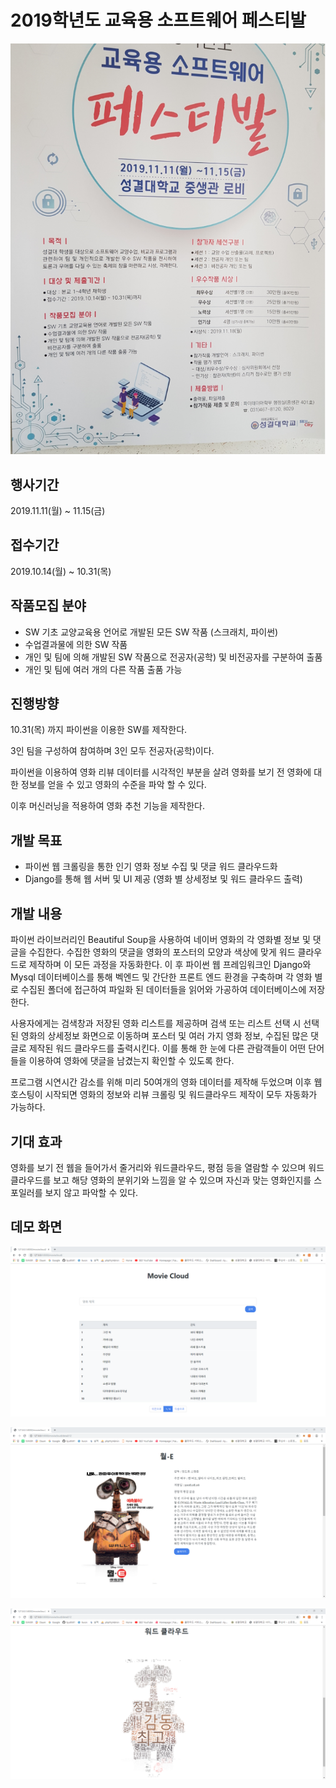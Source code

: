 # 2019학년도 교육용 소프트웨어 페스티발
![posetr](https://github.com/kyu9341/Python-Movie-Recommendation/blob/master/pictures/poster.png)

## 행사기간  
2019.11.11(월) ~ 11.15(금)  

## 접수기간  
2019.10.14(월) ~ 10.31(목)  

## 작품모집 분야  

- SW 기초 교양교육용 언어로 개발된 모든 SW 작품 (스크래치, 파이썬)
- 수업결과물에 의한 SW 작품
- 개인 및 팀에 의해 개발된 SW 작품으로 전공자(공학) 및 비전공자를 구분하여 출품
- 개인 및 팀에 여러 개의 다른 작품 출품 가능  

## 진행방향  

10.31(목) 까지 파이썬을 이용한 SW를 제작한다.  

3인 팀을 구성하여 참여하며 3인 모두 전공자(공학)이다.  

파이썬을 이용하여 영화 리뷰 데이터를 시각적인 부분을 살려 영화를 보기 전 영화에 대한 정보를 얻을 수 있고 영화의 수준을 파악 할 수 있다.  

이후 머신러닝을 적용하여 영화 추천 기능을 제작한다.

## 개발 목표
- 파이썬 웹 크롤링을 통한 인기 영화 정보 수집 및 댓글 워드 클라우드화
- Django를 통해 웹 서버 및 UI 제공 (영화 별 상세정보 및 워드 클라우드 출력)

## 개발 내용
파이썬 라이브러리인 Beautiful Soup을 사용하여 네이버 영화의 각 영화별 정보 및 댓글을 수집한다. 수집한 영화의 댓글을 영화의 포스터의 모양과 색상에 맞게 워드 클라우드로 제작하며 이 모든 과정을 자동화한다. 이 후 파이썬 웹 프레임워크인 Django와 Mysql 데이터베이스를 통해 벡엔드 및 간단한 프론트 엔드 환경을 구축하며 각 영화 별로 수집된 폴더에 접근하여 파일화 된 데이터들을 읽어와 가공하여 데이터베이스에 저장한다. 

사용자에게는 검색창과 저장된 영화 리스트를 제공하며 검색 또는 리스트 선택 시 선택된 영화의 상세정보 화면으로 이동하며 포스터 및 여러 가지 영화 정보, 수집된 많은 댓글로 제작된 워드 클라우드를 출력시킨다. 이를 통해 한 눈에 다른 관람객들이 어떤 단어들을 이용하여 영화에 댓글을 남겼는지 확인할 수 있도록 한다.

프로그램 시연시간 감소를 위해 미리 50여개의 영화 데이터를 제작해 두었으며 이후 웹호스팅이 시작되면 영화의 정보와 리뷰 크롤링 및 워드클라우드 제작이 모두 자동화가 가능하다.

## 기대 효과
영화를 보기 전 웹을 들어가서 줄거리와 워드클라우드, 평점 등을 열람할 수 있으며 워드클라우드를 보고 해당 영화의 분위기와 느낌을 알 수 있으며 자신과 맞는 영화인지를 스포일러를 보지 않고 파악할 수 있다.

## 데모 화면
![movie1](https://github.com/kyu9341/Python-Movie-Recommendation/blob/master/pictures/moviecloud.png)

![movie2](https://github.com/kyu9341/Python-Movie-Recommendation/blob/master/pictures/moviecloud2.png)

![movie3](https://github.com/kyu9341/Python-Movie-Recommendation/blob/master/pictures/moviecloud3.png)



